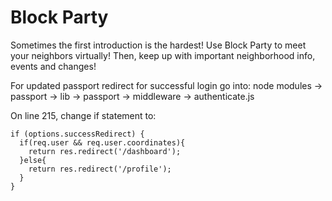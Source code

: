 Block Party
=============

Sometimes the first introduction is the hardest!
Use Block Party to meet your neighbors virtually!
Then, keep up with important neighborhood info, events and changes!




For updated passport redirect for successful login go into:
node modules -> passport -> lib -> passport -> middleware -> authenticate.js

On line 215, change if statement to:

    if (options.successRedirect) {
      if(req.user && req.user.coordinates){
        return res.redirect('/dashboard');
      }else{
        return res.redirect('/profile');
      }
    }

